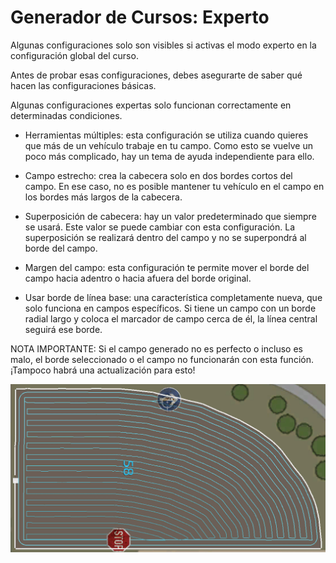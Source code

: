 # Generador de Cursos: Experto

  
  
Algunas configuraciones solo son visibles si activas el modo experto en la configuración global del curso.  
  
Antes de probar esas configuraciones, debes asegurarte de saber qué hacen las configuraciones básicas.  
  
Algunas configuraciones expertas solo funcionan correctamente en determinadas condiciones.  
  
  
  
    
- Herramientas múltiples: esta configuración se utiliza cuando quieres que más de un vehículo trabaje en tu campo. Como esto se vuelve un poco más complicado, hay un tema de ayuda independiente para ello.  
  
    
- Campo estrecho: crea la cabecera solo en dos bordes cortos del campo. En ese caso, no es posible mantener tu vehículo en el campo en los bordes más largos de la cabecera.  
  
    
- Superposición de cabecera: hay un valor predeterminado que siempre se usará. Este valor se puede cambiar con esta configuración. La superposición se realizará dentro del campo y no se superpondrá al borde del campo.  
  
    
- Margen del campo: esta configuración te permite mover el borde del campo hacia adentro o hacia afuera del borde original.  
  
    
- Usar borde de línea base: una característica completamente nueva, que solo funciona en campos específicos. Si tiene un campo con un borde radial largo y coloca el marcador de campo cerca de él, la línea central seguirá ese borde.  
  
NOTA IMPORTANTE: Si el campo generado no es perfecto o incluso es malo, el borde seleccionado o el campo no funcionarán con esta función. ¡Tampoco habrá una actualización para esto!  
  


![Image](../assets/images/baseedge_0_0_1020_545.png)

